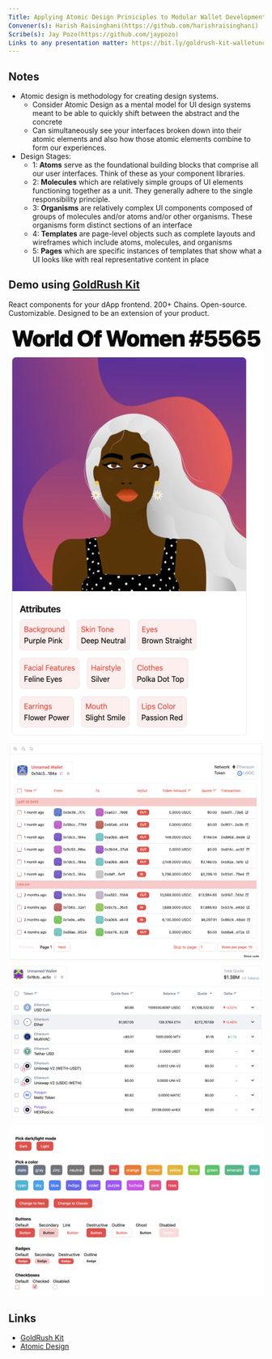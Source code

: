 ```yaml
---
Title: Applying Atomic Design Priniciples to Modular Wallet Development	
Convener(s): Harish Raisinghani(https://github.com/harishraisinghani)
Scribe(s): Jay Pozo(https://github.com/jaypozo)
Links to any presentation matter: https://bit.ly/goldrush-kit-walletuncon
---
```


## Notes

- Atomic design is methodology for creating design systems. 
    - Consider Atomic Design as a mental model for UI design systems meant to be able to quickly shift between the abstract and the concrete
    - Can simultaneously see your interfaces broken down into their atomic elements and also how those atomic elements combine to form our experiences. 
- Design Stages:
    - 1: <b>Atoms</b> serve as the foundational building blocks that comprise all our user interfaces. Think of these as your component libraries.
    - 2: <b>Molecules</b> which are relatively simple groups of UI elements functioning together as a unit. They generally adhere to the single responsibility principle.
    - 3: <b>Organisms</b> are relatively complex UI components composed of groups of molecules and/or atoms and/or other organisms. These organisms form distinct sections of an interface
    - 4: <b>Templates</b> are page-level objects such as complete layouts and wireframes which include atoms, molecules, and organisms
    - 5: <b>Pages</b> which are specific instances of templates that show what a UI looks like with real representative content in place
    
## Demo using [GoldRush Kit](https://github.com/covalenthq/goldrush-kit)

React components for your dApp frontend. 200+ Chains. Open-source. Customizable. Designed to be an extension of your product. 

![organism_nft](images/S1FW5RVN6.png)
![organism_txn_table](images/r11m9044T.png)
![organism_multichain_balances](images/Sy3QoAEET.png)

![goldrush_themes](images/S1UO9CVVT.png)

## Links

- [GoldRush Kit](https://github.com/covalenthq/goldrush-kit)
- [Atomic Design](https://atomicdesign.bradfrost.com/)
